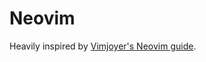 # Neovim

Heavily inspired by [Vimjoyer's Neovim guide](https://youtu.be/YZAnJ0rwREA?si=IJYKeHpk4viX1upY).
